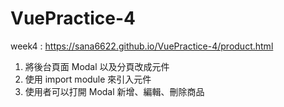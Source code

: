 # VuePractice-4
week4 : https://sana6622.github.io/VuePractice-4/product.html

1. 將後台頁面 Modal 以及分頁改成元件
2. 使用 import module 來引入元件
3. 使用者可以打開 Modal 新增、編輯、刪除商品
